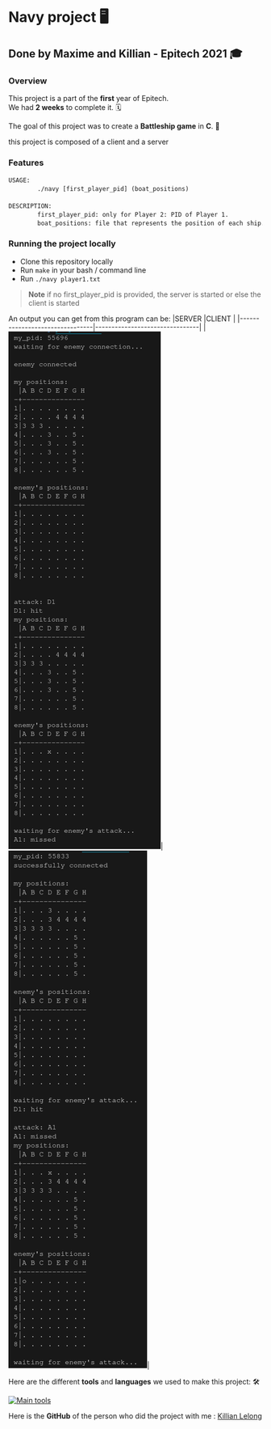 # Navy project :desktop_computer:

## Done by Maxime and Killian - Epitech 2021 :mortar_board:

### Overview

This project is a part of the **first** year of Epitech.<br>
We had **2 weeks** to complete it. :spiral_calendar:<br>

The goal of this project was to create a **Battleship game** in **C**. :ship:<br>

this project is composed of a client and a server

### Features

```txt
USAGE:
        ./navy [first_player_pid] (boat_positions)

DESCRIPTION:
        first_player_pid: only for Player 2: PID of Player 1.
        boat_positions: file that represents the position of each ship.
```

### Running the project locally

* Clone this repository locally
* Run `make` in your bash / command line
* Run `./navy player1.txt`

> **Note**
> if no first_player_pid is provided, the server is started or else the client is started

An output you can get from this program can be:
|SERVER                          |CLIENT                          |
|--------------------------------|--------------------------------|
|![server.png](assets/server.png)|![client.png](assets/client.png)|

Here are the different **tools** and **languages** we used to make this project: :hammer_and_wrench:

[![Main tools](https://skillicons.dev/icons?i=c,vscode,github,md&perline=9)](https://github.com/tandpfun/skill-icons)

Here is the **GitHub** of the person who did the project with me : [Killian Lelong](https://github.com/highesttt)
